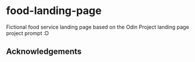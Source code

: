 # food-landing-page

Fictional food service landing page based on the Odin Project landing page project prompt :D

## Acknowledgements
